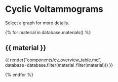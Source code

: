 # Cyclic Voltammograms

Select a graph for more details.

{% for material in database.materials() %}

## {{ material }}

{{ render("components/cv_overview_table.md", database=database.filter(material_filter(material))) }}

{% endfor %}
